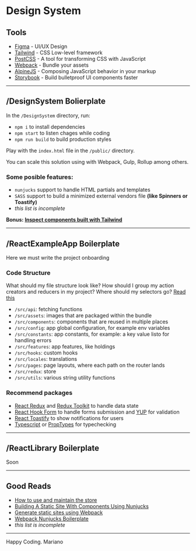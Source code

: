 # Design System

## Tools

- [Figma](https://www.figma.com/community/file/768809027799962739) - UI/UX Design
- [Tailwind](https://tailwindcss.com/) - CSS Low-level framework
- [PostCSS](https://postcss.org/) - A tool for transforming CSS with JavaScript
- [Webpack](https://webpack.js.org/) - Bundle your assets
- [AlpineJS](https://github.com/alpinejs/alpine) - Composing JavaScript behavior in your markup
- [Storybook](https://storybook.js.org/) - Build bulletproof UI components faster

---

## /DesignSystem Bolierplate

In the `/DesignSystem` directory, run:

- `npm i` to install dependencies
- `npm start` to listen chages while coding
- `npm run build` to build production styles

Play with the `index.html` file in the `/public/` directory.

You can scale this solution using with Webpack, Gulp, Rollup among others.

### Some posible features:

- `nunjucks` support to handle HTML partials and templates
- `SASS` support to build a minimized external vendors file **(like Spinners or Toastify)**
- _this list is incomplete_

**Bonus: [Inspect components built with Tailwind](https://tailwindcomponents.com/)**

---

## /ReactExampleApp Boilerplate

Here we must write the project onboarding

### Code Structure

What should my file structure look like? How should I group my action creators and reducers in my project? Where should my selectors go?
[Read this](https://redux.js.org/faq/code-structure#what-should-my-file-structure-look-like-how-should-i-group-my-action-creators-and-reducers-in-my-project-where-should-my-selectors-go)

- `/src/api`: fetching functions
- `/src/assets`: images that are packaged within the bundle
- `/src/components`: components that are reused in multiple places
- `/src/config`: app global configuration, for example env variables
- `/src/constants`: app constants, for example: a key value listo for handling errors
- `/src/features`: app features, like holdings
- `/src/hooks`: custom hooks
- `/src/locales`: translations
- `/src/pages`: page layouts, where each path on the router lands
- `/src/redux`: store
- `/src/utils`: various string utility functions

### Recommend packages

- [React Redux](https://react-redux.js.org/api/hooks) and [Redux Toolkit](https://redux-toolkit.js.org/api/createSlice) to handle data state
- [React Hook Form](https://react-hook-form.com/) to handle forms submission and [YUP](https://github.com/jquense/yup) for validation
- [React Toastify](https://github.com/fkhadra/react-toastify) to show notifications for users
- [Typescript](https://www.typescriptlang.org/) or [PropTypes](https://reactjs.org/docs/typechecking-with-proptypes.html) for typechecking

---

## /ReactLibrary Boilerplate

Soon

---

## Good Reads

- [How to use and maintain the store](https://redux-toolkit.js.org/tutorials/basic-tutorial)
- [Building A Static Site With Components Using Nunjucks](https://www.smashingmagazine.com/2018/03/static-site-with-nunjucks/)
- [Generate static sites using Webpack](https://medium.com/@ivarprudnikov/static-website-multiple-html-pages-using-webpack-3bdb7accffad)
- [Webpack Nunjucks Boilerplate](https://github.com/kbytesys/webpack-nunjucks-boilerplate)
- _this list is incomplete_

---

Happy Coding.
Mariano
